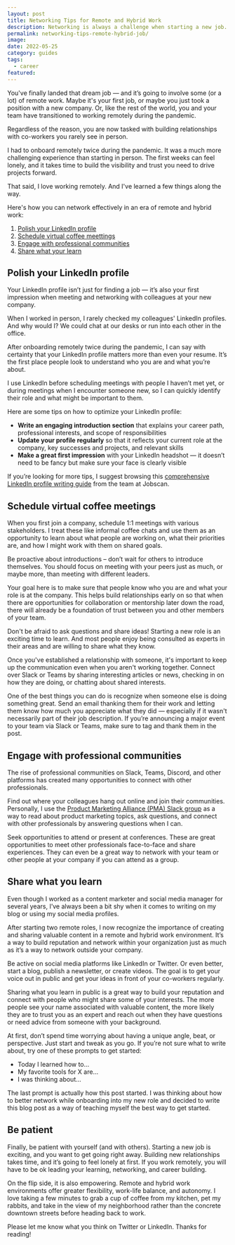 ```yaml
---
layout: post
title: Networking Tips for Remote and Hybrid Work
description: Networking is always a challenge when starting a new job. It's even more critical for success in a remote or hybrid workplace.
permalink: networking-tips-remote-hybrid-job/
image: 
date: 2022-05-25
category: guides
tags:
  - career
featured:
---
```


You've finally landed that dream job — and it’s going to involve some (or a lot) of remote work. Maybe it's your first job, or maybe you just took a position with a new company. Or, like the rest of the world, you and your team have transitioned to working remotely during the pandemic.

Regardless of the reason, you are now tasked with building relationships with co-workers you rarely see in person.

I had to onboard remotely twice during the pandemic. It was a much more challenging experience than starting in person. The first weeks can feel lonely, and it takes time to build the visibility and trust you need to drive projects forward.

That said, I love working remotely. And I've learned a few things along the way.

Here's how you can network effectively in an era of remote and hybrid work:

1. [Polish your LinkedIn profile](#polish-your-linkedin-profile)
2. [Schedule virtual coffee meettings](#schedule-virtual-coffee-meetings)
3. [Engage with professional communities](#engage-with-professional-communities)
4. [Share what your learn](#share-what-you-learn)

## Polish your LinkedIn profile
Your LinkedIn profile isn’t just for finding a job — it’s also your first impression when meeting and networking with colleagues at your new company.

When I worked in person, I rarely checked my colleagues' LinkedIn profiles. And why would I? We could chat at our desks or run into each other in the office.

After onboarding remotely twice during the pandemic, I can say with certainty that your LinkedIn profile matters more than even your resume. It’s the first place people look to understand who you are and what you’re about.

I use LinkedIn before scheduling meetings with people I haven’t met yet, or during meetings when I encounter someone new, so I can quickly identify their role and what might be important to them.

Here are some tips on how to optimize your LinkedIn profile:

- **Write an engaging introduction section** that explains your career path, professional interests, and scope of responsibilities
- **Update your profile regularly** so that it reflects your current role at the company, key successes and projects, and relevant skills
- **Make a great first impression** with your LinkedIn headshot — it doesn’t need to be fancy but make sure your face is clearly visible

If you’re looking for more tips, I suggest browsing this [comprehensive LinkedIn profile writing guide](https://www.jobscan.co/linkedin-profile-writing-guide) from the team at Jobscan.

## Schedule virtual coffee meetings
When you first join a company, schedule 1:1 meetings with various stakeholders. I treat these like informal coffee chats and use them as an opportunity to learn about what people are working on, what their priorities are, and how I might work with them on shared goals.

Be proactive about introductions – don’t wait for others to introduce themselves. You should focus on meeting with your peers just as much, or maybe more, than meeting with different leaders.

Your goal here is to make sure that people know who you are and what your role is at the company. This helps build relationships early on so that when there are opportunities for collaboration or mentorship later down the road, there will already be a foundation of trust between you and other members of your team.

Don't be afraid to ask questions and share ideas! Starting a new role is an exciting time to learn. And most people enjoy being consulted as experts in their areas and are willing to share what they know.

Once you've established a relationship with someone, it's important to keep up the communication even when you aren't working together. Connect over Slack or Teams by sharing interesting articles or news, checking in on how they are doing, or chatting about shared interests.

One of the best things you can do is recognize when someone else is doing something great. Send an email thanking them for their work and letting them know how much you appreciate what they did — especially if it wasn't necessarily part of their job description. If you’re announcing a major event to your team via Slack or Teams, make sure to tag and thank them in the post.

## Engage with professional communities
The rise of professional communities on Slack, Teams, Discord, and other platforms has created many opportunities to connect with other professionals.

Find out where your colleagues hang out online and join their communities. Personally, I use the [Product Marketing Alliance (PMA) Slack group](https://www.productmarketingalliance.com/join-slack/) as a way to read about product marketing topics, ask questions, and connect with other professionals by answering questions when I can.

Seek opportunities to attend or present at conferences. These are great opportunities to meet other professionals face-to-face and share experiences. They can even be a great way to network with your team or other people at your company if you can attend as a group.

## Share what you learn
Even though I worked as a content marketer and social media manager for several years, I’ve always been a bit shy when it comes to writing on my blog or using my social media profiles.

After starting two remote roles, I now recognize the importance of creating and sharing valuable content in a remote and hybrid work environment. It’s a way to build reputation and network within your organization just as much as it’s a way to network outside your company.

Be active on social media platforms like LinkedIn or Twitter. Or even better, start a blog, publish a newsletter, or create videos. The goal is to get your voice out in public and get your ideas in front of your co-workers regularly.

Sharing what you learn in public is a great way to build your reputation and connect with people who might share some of your interests. The more people see your name associated with valuable content, the more likely they are to trust you as an expert and reach out when they have questions or need advice from someone with your background.

At first, don’t spend time worrying about having a unique angle, beat, or perspective. Just start and tweak as you go. If you’re not sure what to write about, try one of these prompts to get started:
- Today I learned how to…
- My favorite tools for X are…
- I was thinking about…

The last prompt is actually how this post started. I was thinking about how to better network while onboarding into my new role and decided to write this blog post as a way of teaching myself the best way to get started.

## Be patient
Finally, be patient with yourself (and with others). Starting a new job is exciting, and you want to get going right away. Building new relationships takes time, and it’s going to feel lonely at first. If you work remotely, you will have to be ok leading your learning, networking, and career building.

On the flip side, it is also empowering. Remote and hybrid work environments offer greater flexibility, work-life balance, and autonomy. I love taking a few minutes to grab a cup of coffee from my kitchen, pet my rabbits, and take in the view of my neighborhood rather than the concrete downtown streets before heading back to work.

Please let me know what you think on Twitter or LinkedIn. Thanks for reading!
